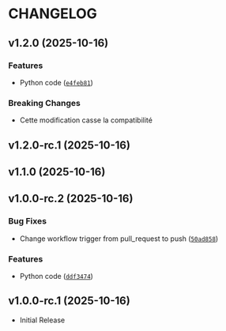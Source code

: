# CHANGELOG

<!-- version list -->


## v1.2.0 (2025-10-16)


### Features

- Python code
  ([`e4feb81`](https://github.com/gsoulat/semantic-release-python-uv/commit/e4feb818c8e518a938c7817f7f0272f0982fbc34))

### Breaking Changes

- Cette modification casse la compatibilité


## v1.2.0-rc.1 (2025-10-16)


## v1.1.0 (2025-10-16)



## v1.0.0-rc.2 (2025-10-16)

### Bug Fixes

- Change workflow trigger from pull_request to push
  ([`50ad858`](https://github.com/gsoulat/semantic-release-python-uv/commit/50ad858b5b869bfb891bd2ddd06d2935d73d5674))

### Features

- Python code
  ([`ddf3474`](https://github.com/gsoulat/semantic-release-python-uv/commit/ddf3474eabe0f97f16c085170f0f1a8e06d7ec68))


## v1.0.0-rc.1 (2025-10-16)


- Initial Release
